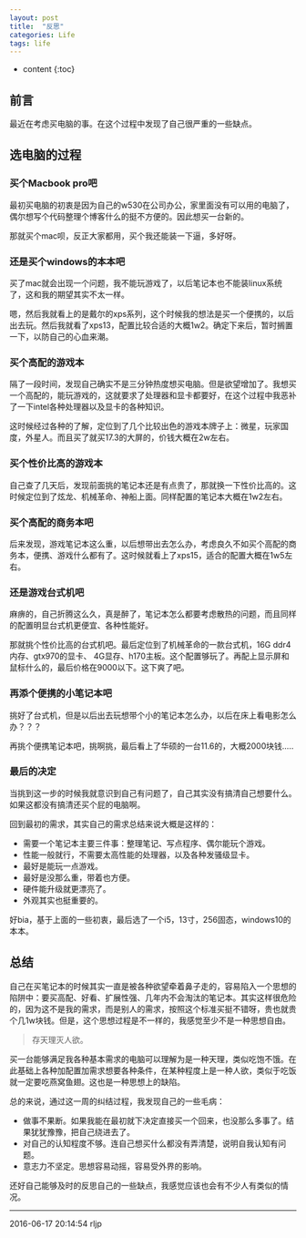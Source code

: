 ```yaml
---
layout: post
title:  "反思"
categories: Life
tags: life
---
```


* content
{:toc}

## **前言**

最近在考虑买电脑的事。在这个过程中发现了自己很严重的一些缺点。




## **选电脑的过程**

### **买个Macbook pro吧**

最初买电脑的初衷是因为自己的w530在公司办公，家里面没有可以用的电脑了，偶尔想写个代码整理个博客什么的挺不方便的。因此想买一台新的。

那就买个mac呗，反正大家都用，买个我还能装一下逼，多好呀。

### **还是买个windows的本本吧**

买了mac就会出现一个问题，我不能玩游戏了，以后笔记本也不能装linux系统了，这和我的期望其实不太一样。

嗯，然后我就看上的是戴尔的xps系列，这个时候我的想法是买一个便携的，以后出去玩。然后我就看了xps13，配置比较合适的大概1w2。确定下来后，暂时搁置一下，以防自己的心血来潮。

### **买个高配的游戏本**

隔了一段时间，发现自己确实不是三分钟热度想买电脑。但是欲望增加了。我想买一个高配的，能玩游戏的，这就要求了处理器和显卡都要好，在这个过程中我恶补了一下intel各种处理器以及显卡的各种知识。

这时候经过各种的了解，定位到了几个比较出色的游戏本牌子上：微星，玩家国度，外星人。而且买了就买17.3的大屏的，价钱大概在2w左右。

### **买个性价比高的游戏本**

自己查了几天后，发现前面挑的笔记本还是有点贵了，那就换一下性价比高的。这时候定位到了炫龙、机械革命、神船上面。同样配置的笔记本大概在1w2左右。

### **买个高配的商务本吧**

后来发现，游戏笔记本这么重，以后想带出去怎么办，考虑良久不如买个高配的商务本，便携、游戏什么都有了。这时候就看上了xps15，适合的配置大概在1w5左右。

### **还是游戏台式机吧**

麻痹的，自己折腾这么久，真是醉了，笔记本怎么都要考虑散热的问题，而且同样的配置明显台式机更便宜、各种性能好。

那就挑个性价比高的台式机吧。最后定位到了机械革命的一款台式机，16G ddr4内存、gtx970的显卡、 4G显存、h170主板。这个配置够玩了。再配上显示屏和鼠标什么的，最后价格在9000以下。这下爽了吧。

### **再添个便携的小笔记本吧**

挑好了台式机，但是以后出去玩想带个小的笔记本怎么办，以后在床上看电影怎么办？？？

再挑个便携笔记本吧，挑啊挑，最后看上了华硕的一台11.6的，大概2000块钱.....

### **最后的决定**

当挑到这一步的时候我就意识到自己有问题了，自己其实没有搞清自己想要什么。如果这都没有搞清还买个屁的电脑啊。

回到最初的需求，其实自己的需求总结来说大概是这样的：

- 需要一个笔记本主要三件事：整理笔记、写点程序、偶尔能玩个游戏。
- 性能一般就行，不需要太高性能的处理器，以及各种发骚级显卡。
- 最好是能玩一点游戏。
- 最好是没那么重，带着也方便。
- 硬件能升级就更漂亮了。
- 外观其实也挺重要的。

好bia，基于上面的一些初衷，最后选了一个i5，13寸，256固态，windows10的本本。


## **总结**

自己在买笔记本的时候其实一直是被各种欲望牵着鼻子走的，容易陷入一个思想的陷阱中：要买高配、好看、扩展性强、几年内不会淘汰的笔记本。其实这样很危险的，因为这不是我的需求，而是别人的需求，按照这个标准买挺不错呀，贵也就贵个几1w块钱。但是，这个思想过程是不一样的，我感觉至少不是一种思想自由。

>存天理灭人欲。

买一台能够满足我各种基本需求的电脑可以理解为是一种天理，类似吃饱不饿。在此基础上各种加配置加需求想要各种条件，在某种程度上是一种人欲，类似于吃饭就一定要吃燕窝鱼翅。这也是一种思想上的缺陷。

总的来说，通过这一周的纠结过程，我发现自己的一些毛病：

- 做事不果断。如果我能在最初就下决定直接买一个回来，也没那么多事了。结果犹犹豫豫，把自己绕进去了。
- 对自己的认知程度不够。连自己想买什么都没有弄清楚，说明自我认知有问题。
- 意志力不坚定。思想容易动摇，容易受外界的影响。

还好自己能够及时的反思自己的一些缺点，我感觉应该也会有不少人有类似的情况。

***
2016-06-17 20:14:54 rljp
